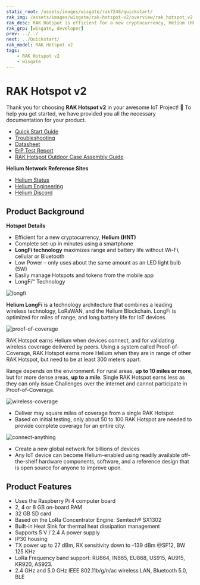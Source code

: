 ```yaml
---
static_root: /assets/images/wisgate/rak7248/quickstart/
rak_img: /assets/images/wisgate/rak-hotspot-v2/overview/rak_hotspot_v2.png
rak_desc: RAK Hotspot is efficient for a new cryptocurrency, Helium (HNT). It can be set-up completely in minutes using a smartphone and can easily manages Hotspots and tokens from the mobile app. It offers Low Power that uses about the same amount as a 5W LED bulb, and it has LongFi™ technology that maximizes range and battery life.
rak_grp: [wisgate, developer]
prev: ../../
next: ../Quickstart/
rak_model: RAK Hotspot v2
tags:
    - RAK Hotspot v2
    - wisgate
---
```


# RAK Hotspot v2

Thank you for choosing **RAK Hotspot v2** in your awesome IoT Project! 🎉 To help you get started, we have provided you all the necessary documentation for your product.


* [Quick Start Guide](../Quickstart/)
* [Troubleshooting](../Troubleshooting/)
* [Datasheet](../Datasheet/)
* [ErP Test Report](https://downloads.rakwireless.com/LoRa/RAK_Hotspot_Miner/Certification/RAK7248_HotspotMinerV2.0_ERP_Certification.pdf)
* [RAK Hotspot Outdoor Case Assembly Guide](.../../../../../Accessories/Outdoor-Enclosure-Kit/Overview/#rak-hotspot-outdoor-case)

**Helium Network Reference Sites**
* [Helium Status](https://status.helium.com/)
* [Helium Engineering](https://engineering.helium.com/)
* [Helium Discord](https://discord.com/invite/helium)
## Product Background

**Hotspot Details**

- Efficient for a new cryptocurrency, **Helium (HNT)**
- Complete set-up in minutes using a smartphone
- **LongFi technology** maximizes range and battery life without Wi-Fi, cellular or Bluetooth
- Low Power – only uses about the same amount as an LED light bulb (5W)
- Easily manage Hotspots and tokens from the mobile app
- LongFi™ Technology

![longfi](/assets/images/wisgate/rak-hotspot/icons/longfi.png)

**Helium LongFi** is a technology architecture that combines a leading wireless technology, LoRaWAN, and the Helium Blockchain. LongFi is optimized for miles of range, and long battery life for IoT devices.

![proof-of-coverage](/assets/images/wisgate/rak-hotspot/icons/proof-of-coverage.png)

RAK Hotspot earns Helium when devices connect, and for validating wireless coverage delivered by peers. Using a system called Proof-of-Coverage, RAK Hotspot earns more Helium when they are in range of other RAK Hotspot, but need to be at least 300 meters apart.

Range depends on the environment. For rural areas, **up to 10 miles or more**, but for more dense areas, **up to a mile**. Single RAK Hotspot earns less as they can only issue Challenges over the internet and cannot participate in Proof-of-Coverage.

![wireless-coverage](/assets/images/wisgate/rak-hotspot/icons/wireless-coverage.png)

- Deliver may square miles of coverage from a single RAK Hotspot
- Based on initial testing, only about 50 to 100 RAK Hotspot are needed to provide complete coverage for an entire city.

![connect-anything](/assets/images/wisgate/rak-hotspot/icons/connect-anything.png)

- Create a new global network for billions of devices
- Any IoT device can become Helium-enabled using readily available off-the-shelf hardware components, software, and a reference design that is open source for anyone to improve upon.

## Product Features

- Uses the Raspberry Pi 4 computer board
- 2, 4 or 8&nbsp;GB on-board RAM
- 32&nbsp;GB SD card
- Based on the LoRa Concentrator Engine: Semtech® SX1302
- Built-in Heat Sink for thermal heat dissipation management
- Supports 5&nbsp;V / 2.4&nbsp;A power supply
- IP30 housing
- TX power up to 27&nbsp;dBm, RX sensitivity down to -139&nbsp;dBm @SF12, BW 125&nbsp;KHz
- LoRa Frequency band support: RU864, IN865, EU868, US915, AU915, KR920, AS923.
- 2.4&nbsp;GHz and 5.0 GHz IEEE 802.11b/g/n/ac wireless LAN, Bluetooth 5.0, BLE
